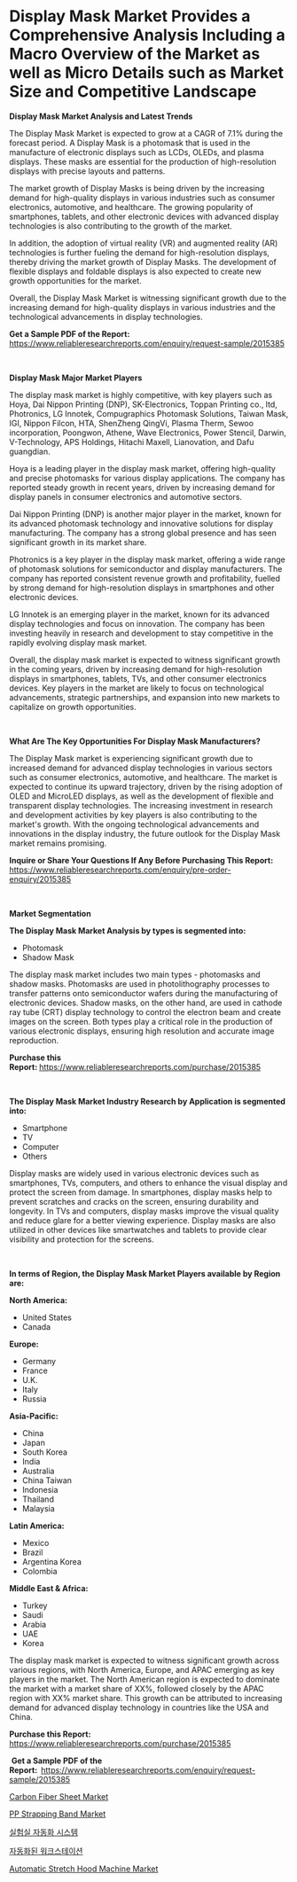<p><h1>Display Mask Market Provides a Comprehensive Analysis Including a Macro Overview of the Market as well as Micro Details such as Market Size and Competitive Landscape</h1></p><p><strong>Display Mask Market Analysis and Latest Trends</strong></p>
<p><p>The Display Mask Market is expected to grow at a CAGR of 7.1% during the forecast period. A Display Mask is a photomask that is used in the manufacture of electronic displays such as LCDs, OLEDs, and plasma displays. These masks are essential for the production of high-resolution displays with precise layouts and patterns.</p><p>The market growth of Display Masks is being driven by the increasing demand for high-quality displays in various industries such as consumer electronics, automotive, and healthcare. The growing popularity of smartphones, tablets, and other electronic devices with advanced display technologies is also contributing to the growth of the market.</p><p>In addition, the adoption of virtual reality (VR) and augmented reality (AR) technologies is further fueling the demand for high-resolution displays, thereby driving the market growth of Display Masks. The development of flexible displays and foldable displays is also expected to create new growth opportunities for the market.</p><p>Overall, the Display Mask Market is witnessing significant growth due to the increasing demand for high-quality displays in various industries and the technological advancements in display technologies.</p></p>
<p><strong>Get a Sample PDF of the Report:&nbsp;</strong> <a href="https://www.reliableresearchreports.com/enquiry/request-sample/2015385">https://www.reliableresearchreports.com/enquiry/request-sample/2015385</a></p>
<p>&nbsp;</p>
<p><strong>Display Mask Major Market Players</strong></p>
<p><p>The display mask market is highly competitive, with key players such as Hoya, Dai Nippon Printing (DNP), SK-Electronics, Toppan Printing co., ltd, Photronics, LG Innotek, Compugraphics Photomask Solutions, Taiwan Mask, IGI, Nippon Filcon, HTA, ShenZheng QingVi, Plasma Therm, Sewoo incorporation, Poongwon, Athene, Wave Electronics, Power Stencil, Darwin, V-Technology, APS Holdings, Hitachi Maxell, Lianovation, and Dafu guangdian.</p><p>Hoya is a leading player in the display mask market, offering high-quality and precise photomasks for various display applications. The company has reported steady growth in recent years, driven by increasing demand for display panels in consumer electronics and automotive sectors.</p><p>Dai Nippon Printing (DNP) is another major player in the market, known for its advanced photomask technology and innovative solutions for display manufacturing. The company has a strong global presence and has seen significant growth in its market share.</p><p>Photronics is a key player in the display mask market, offering a wide range of photomask solutions for semiconductor and display manufacturers. The company has reported consistent revenue growth and profitability, fuelled by strong demand for high-resolution displays in smartphones and other electronic devices.</p><p>LG Innotek is an emerging player in the market, known for its advanced display technologies and focus on innovation. The company has been investing heavily in research and development to stay competitive in the rapidly evolving display mask market.</p><p>Overall, the display mask market is expected to witness significant growth in the coming years, driven by increasing demand for high-resolution displays in smartphones, tablets, TVs, and other consumer electronics devices. Key players in the market are likely to focus on technological advancements, strategic partnerships, and expansion into new markets to capitalize on growth opportunities.</p></p>
<p>&nbsp;</p>
<p><strong>What Are The Key Opportunities For Display Mask Manufacturers?</strong></p>
<p><p>The Display Mask market is experiencing significant growth due to increased demand for advanced display technologies in various sectors such as consumer electronics, automotive, and healthcare. The market is expected to continue its upward trajectory, driven by the rising adoption of OLED and MicroLED displays, as well as the development of flexible and transparent display technologies. The increasing investment in research and development activities by key players is also contributing to the market's growth. With the ongoing technological advancements and innovations in the display industry, the future outlook for the Display Mask market remains promising.</p></p>
<p><strong>Inquire or Share Your Questions If Any Before Purchasing This Report:</strong> <a href="https://www.reliableresearchreports.com/enquiry/pre-order-enquiry/2015385">https://www.reliableresearchreports.com/enquiry/pre-order-enquiry/2015385</a></p>
<p>&nbsp;</p>
<p><strong>Market Segmentation</strong></p>
<p><strong>The Display Mask Market Analysis by types is segmented into:</strong></p>
<p><ul><li>Photomask</li><li>Shadow Mask</li></ul></p>
<p><p>The display mask market includes two main types - photomasks and shadow masks. Photomasks are used in photolithography processes to transfer patterns onto semiconductor wafers during the manufacturing of electronic devices. Shadow masks, on the other hand, are used in cathode ray tube (CRT) display technology to control the electron beam and create images on the screen. Both types play a critical role in the production of various electronic displays, ensuring high resolution and accurate image reproduction.</p></p>
<p><strong>Purchase this Report:&nbsp;</strong><a href="https://www.reliableresearchreports.com/purchase/2015385">https://www.reliableresearchreports.com/purchase/2015385</a></p>
<p>&nbsp;</p>
<p><strong>The Display Mask Market Industry Research by Application is segmented into:</strong></p>
<p><ul><li>Smartphone</li><li>TV</li><li>Computer</li><li>Others</li></ul></p>
<p><p>Display masks are widely used in various electronic devices such as smartphones, TVs, computers, and others to enhance the visual display and protect the screen from damage. In smartphones, display masks help to prevent scratches and cracks on the screen, ensuring durability and longevity. In TVs and computers, display masks improve the visual quality and reduce glare for a better viewing experience. Display masks are also utilized in other devices like smartwatches and tablets to provide clear visibility and protection for the screens.</p></p>
<p>&nbsp;</p>
<p><strong>In terms of Region, the Display Mask Market Players available by Region are:</strong></p>
<p>
    <p> <strong> North America: </strong>
        <ul>
            <li>United States</li>
            <li>Canada</li>
        </ul>
        </p> 
    <p> <strong> Europe: </strong>
        <ul>
            <li>Germany</li>
            <li>France</li>
            <li>U.K.</li>
            <li>Italy</li>
            <li>Russia</li>
        </ul>
        </p> 
    <p> <strong> Asia-Pacific: </strong>
        <ul>
            <li>China</li>
            <li>Japan</li>
            <li>South Korea</li>
            <li>India</li>
            <li>Australia</li>
            <li>China Taiwan</li>
            <li>Indonesia</li>
            <li>Thailand</li>
            <li>Malaysia</li>
        </ul>
        </p> 
    <p> <strong> Latin America: </strong>
        <ul>
            <li>Mexico</li>
            <li>Brazil</li>
            <li>Argentina Korea</li>
            <li>Colombia</li>
        </ul>
        </p> 
    <p> <strong> Middle East & Africa: </strong>
        <ul>
            <li>Turkey</li>
            <li>Saudi</li>
            <li>Arabia</li>
            <li>UAE</li>
            <li>Korea</li>
        </ul>
    </p>
    </p>
<p><p>The display mask market is expected to witness significant growth across various regions, with North America, Europe, and APAC emerging as key players in the market. The North American region is expected to dominate the market with a market share of XX%, followed closely by the APAC region with XX% market share. This growth can be attributed to increasing demand for advanced display technology in countries like the USA and China.</p></p>
<p><strong>Purchase this Report: </strong><a href="https://www.reliableresearchreports.com/purchase/2015385">https://www.reliableresearchreports.com/purchase/2015385</a></p>
<p>&nbsp;<strong>Get a Sample PDF of the Report:&nbsp;&nbsp;</strong><a href="https://www.reliableresearchreports.com/enquiry/request-sample/2015385">https://www.reliableresearchreports.com/enquiry/request-sample/2015385</a></p>
<p><strong></strong></p>
<p><p><a href="https://view.publitas.com/reportprime-1/carbon-fiber-sheet-market-size-growing-and-forecasted-for-period-from-2024-2031-and-provides-complete-market-analysis-of-this-market/">Carbon Fiber Sheet Market</a></p><p><a href="https://simplistic-meeting-7ee.notion.site/Global-PP-Strapping-Band-Market-by-Types-Applications-and-Major-Players-with-Regional-Growth-Rate-d5688a1a32274cf696069bba7ea52834">PP Strapping Band Market</a></p><p><a href="https://medium.com/@lucilehilll2023/%EB%94%94%EC%BD%94%EB%94%A9-%EB%9E%A9-%EC%9E%90%EB%8F%99%ED%99%94-%EC%8B%9C%EC%8A%A4%ED%85%9C-%EC%8B%9C%EC%9E%A5-%EC%A7%80%ED%91%9C-%EC%8B%9C%EC%9E%A5-%EC%A0%90%EC%9C%A0%EC%9C%A8-%EB%8F%99%ED%96%A5-%EB%B0%8F-%EC%84%B1%EC%9E%A5-%EC%96%91%EC%83%81-0afe79365e57">실험실 자동화 시스템</a></p><p><a href="https://medium.com/@lucilehilll2023/%EC%9E%90%EB%8F%99%ED%99%94%EB%90%9C-%EC%9E%91%EC%97%85%EC%86%8C%EC%9D%98-%EC%8B%9C%EC%9E%A5-%EC%8B%9C%EC%9E%A5-%EC%A0%90%EC%9C%A0%EC%9C%A8-%EC%8B%9C%EC%9E%A5-%EB%8F%99%ED%96%A5-%EB%B0%8F-%EB%AF%B8%EB%9E%98-%EC%84%B1%EC%9E%A5%EC%9D%84-%ED%83%90%EC%83%89%ED%95%98%EA%B8%B0-86304b7b733f">자동화된 워크스테이션</a></p><p><a href="https://eight-handstand-8fb.notion.site/Automatic-Stretch-Hood-Machine-Market-Growth-Market-Trends-COVID-19-Impact-and-Forecasts-for-peri-2fbbd1b60f62444e825c9bcb013c91e4">Automatic Stretch Hood Machine Market</a></p></p>